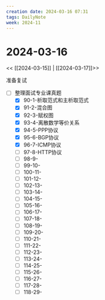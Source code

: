 ```yaml
---
creation date: 2024-03-16 07:31
tags: DailyNote
week: 2024-11
---
```


# 2024-03-16

<< [[2024-03-15]] | [[2024-03-17]]>>


准备复试
- [ ] 整理面试专业课真题
	- [x] 90-1-析取范式和主析取范式
	- [x] 91-2-混合图
	- [x] 92-3-赋权图
	- [x] 93-4-离散数学等价关系
	- [x] 94-5-PPP协议
	- [x] 95-6-BGP协议
	- [x] 96-7-ICMP协议
	- [ ] 97-8-HTTP协议
	- [ ] 98-9-
	- [ ] 99-10-
	- [ ] 100-11-
	- [ ] 101-12-
	- [ ] 102-13-
	- [ ] 103-14-
	- [ ] 104-15-
	- [ ] 105-16-
	- [ ] 106-17-
	- [ ] 107-18-
	- [ ] 108-19-
	- [ ] 109-20-
	- [ ] 110-21-
	- [ ] 111-22-
	- [ ] 112-23-
	- [ ] 113-24-
	- [ ] 114-25-
	- [ ] 115-26-
	- [ ] 116-27-
	- [ ] 117-28-
	- [ ] 118-29-